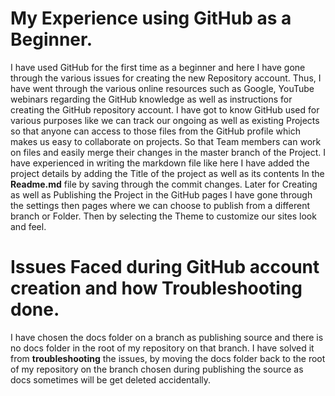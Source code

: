 # My Experience using GitHub as a Beginner.
I have used GitHub for the first time as a beginner and here I have gone through the various issues for creating the new Repository account. Thus, I have went through the various online resources such as Google, YouTube webinars regarding the GitHub knowledge as well as instructions for creating the GitHub repository account.
I have got to know GitHub used for various purposes like we can track our ongoing as well as existing Projects so that anyone can access to those files from the GitHub profile which makes us easy to collaborate on projects. So that Team members can work on files and easily merge their changes in the master branch of the Project.
I have experienced in writing the markdown file like here I have added the project details by adding the Title of the project as well as its contents In the **Readme.md** file by saving through the commit changes. Later for Creating as well as Publishing the Project in the GitHub pages I have gone through the settings then pages where we can choose to publish from a different branch or Folder. Then by selecting the Theme to customize our sites look and feel.
# Issues Faced during GitHub account creation and how Troubleshooting done.
I have chosen the docs folder on a branch as publishing source and there is no docs folder in the root of my repository on that branch. I have solved it from **troubleshooting** the issues, by moving the docs folder back to the root of my repository on the branch chosen during publishing the source as docs sometimes will be get deleted accidentally.


